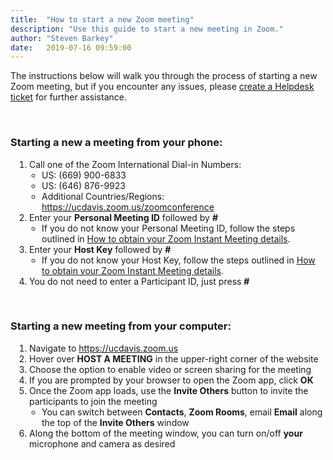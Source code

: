 ```yaml
---
title:  "How to start a new Zoom meeting"
description: "Use this guide to start a new meeting in Zoom."
author: "Steven Barkey"
date:   2019-07-16 09:59:00
---
```

<p>The instructions below will walk you through the process of starting a new Zoom meeting, but if you encounter any issues, please <a class="external-link" href="https://caeshelp.ucdavis.edu" target="_blank">create a Helpdesk ticket</a> for further assistance.</p>
<br />
<h3>Starting a new a meeting from your phone:</h3>
<ol style="PADDING-LEFT: 30px">
  <li>Call one of the Zoom International Dial-in Numbers:
    <ul style="PADDING-LEFT: 20px">
      <li>US: (669) 900-6833</li>
      <li>US: (646) 876-9923</li>
      <li>Additional Countries/Regions: <a class="external-link" href="https://ucdavis.zoom.us/zoomconference" target="_blank">https://ucdavis.zoom.us/zoomconference</a></li>
    </ul>
  </li>
  <li>Enter your <b>Personal Meeting ID</b> followed by <b>#</b>
    <ul style="PADDING-LEFT: 20px">
      <li>If you do not know your Personal Meeting ID, follow the steps outlined in <a class="external-link" href="https://computing.caes.ucdavis.edu/documentation/helpdesk/obtaining-zoom-meeting-details" target="_blank">How to obtain your Zoom Instant Meeting details</a>.</li>
    </ul>
  </li>
  <li>Enter your <b>Host Key</b> followed by <b>#</b>
    <ul style="PADDING-LEFT: 20px">
      <li>If you do not know your Host Key, follow the steps outlined in <a class="external-link" href="https://computing.caes.ucdavis.edu/documentation/helpdesk/obtaining-zoom-meeting-details" target="_blank">How to obtain your Zoom Instant Meeting details</a>.</li>
    </ul>
  </li>
  <li>You do not need to enter a Participant ID, just press <b>#</b></li>
</ol>
<br />

<h3>Starting a new meeting from your computer:</h3>
<ol style="PADDING-LEFT: 30px">
  <li>Navigate to <a class="external-link" href="https://ucdavis.zoom.us" target="_blank">https://ucdavis.zoom.us</a></li>
  <li>Hover over <b>HOST A MEETING</b> in the upper-right corner of the website</li>
  <li>Choose the option to enable video or screen sharing for the meeting</li>
  <li>If you are prompted by your browser to open the Zoom app, click <b>OK</b></li>
  <li>Once the Zoom app loads, use the <b>Invite Others</b> button to invite the participants to join the meeting
    <ul style="PADDING-LEFT: 20px">
      <li>You can switch between <b>Contacts</b>, <b>Zoom Rooms</b>, email <b>Email</b> along the top of the <b>Invite Others</b> window</li>
    </ul>
  </li>
  <li>Along the bottom of the meeting window, you can turn on/off <b>your</b> microphone and camera as desired</li>
</ol>
